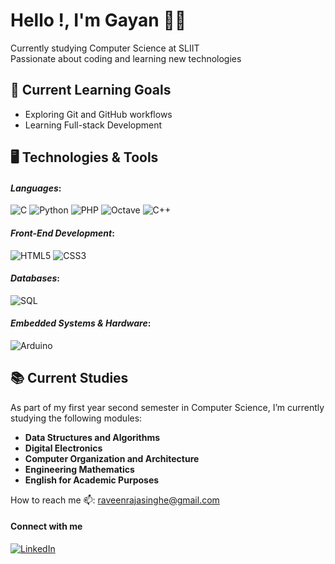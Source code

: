# Hello !, I'm Gayan 👋🏼
Currently studying Computer Science at SLIIT <br>Passionate about coding and learning new technologies

## 🚀 Current Learning Goals
- Exploring Git and GitHub workflows
- Learning Full-stack Development

## 🖥️ Technologies & Tools
#### *Languages*:
![C](https://img.shields.io/badge/c-%2300599C.svg?style=for-the-badge&logo=c&logoColor=white) ![Python](https://img.shields.io/badge/python-3670A0?style=for-the-badge&logo=python&logoColor=ffdd54) ![PHP](https://img.shields.io/badge/php-%23777BB4.svg?style=for-the-badge&logo=php&logoColor=white) ![Octave](https://img.shields.io/badge/OCTAVE-darkblue?style=for-the-badge&logo=octave&logoColor=fcd683) ![C++](https://img.shields.io/badge/c++-%2300599C.svg?style=for-the-badge&logo=c%2B%2B&logoColor=white)

#### *Front-End Development*:
![HTML5](https://img.shields.io/badge/html5-%23E34F26.svg?style=for-the-badge&logo=html5&logoColor=white) ![CSS3](https://img.shields.io/badge/css3-%231572B6.svg?style=for-the-badge&logo=css3&logoColor=white)

#### *Databases*:
![SQL](https://img.shields.io/badge/MySQL-005C84?style=for-the-badge&logo=mysql&logoColor=white)

#### *Embedded Systems & Hardware*:
![Arduino](https://img.shields.io/badge/-Arduino-00979D?style=for-the-badge&logo=Arduino&logoColor=white)

## 📚 Current Studies
As part of my first year second semester in Computer Science, I’m currently studying the following modules:
- **Data Structures and Algorithms**
- **Digital Electronics**
- **Computer Organization and Architecture**
- **Engineering Mathematics**
- **English for Academic Purposes**

How to reach me 📫: [raveenrajasinghe@gmail.com](mailto:raveenrajasinghe@gmail.com)


#### Connect with me
[![LinkedIn](https://img.shields.io/badge/LinkedIn-%230077B5.svg?style=for-the-badge&logo=linkedin&logoColor=white)](https://www.linkedin.com/in/gayan-rajasinghe)




